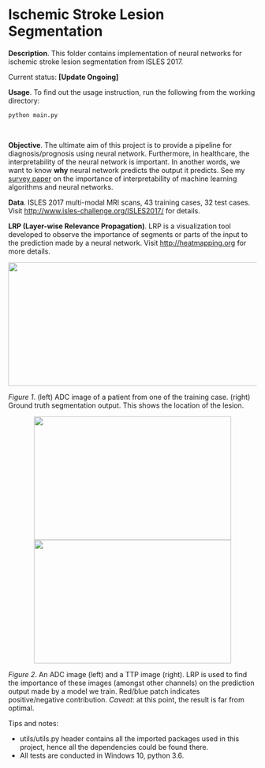 # Ischemic Stroke Lesion Segmentation
**Description**. This folder contains implementation of neural networks for ischemic stroke lesion segmentation from ISLES 2017. 
<br>

Current status: **[Update Ongoing]**

**Usage**. To find out the usage instruction, run the following from the working directory:
```
python main.py
```
<br>

**Objective**. The ultimate aim of this project is to provide a pipeline for diagnosis/prognosis using neural network. Furthermore, in healthcare, the interpretability of the neural network is important. In another words, we want to know **why** neural network predicts the output it predicts. See my <a href="https://arxiv.org/abs/1907.07374">survey paper</a> on the importance of interpretability of machine learning algorithms and neural networks.
<br>

**Data**. ISLES 2017 multi-modal MRI scans, 43 training cases, 32 test cases. Visit http://www.isles-challenge.org/ISLES2017/ for details.
<br>

**LRP (Layer-wise Relevance Propagation)**. LRP is a visualization tool developed to observe the importance of segments or parts of the input to the prediction made by a neural network. Visit http://heatmapping.org for more details.
<br>

<div align="center">
  <img width="640" height="250" src="https://github.com/etjoa003/medical_imaging/blob/master/isles2017/_others/for_show_scans.jpg?raw=true">
</div>

*Figure 1*. (left) ADC image of a patient from one of the training case. (right) Ground truth segmentation output. This shows the location of the lesion.

<div align="center">
  <img width="400" height="250" src="https://github.com/etjoa003/medical_imaging/blob/master/isles2017/_others/LRP%20example%202.JPG?raw=true">
    <img width="400" height="250" src="https://github.com/etjoa003/medical_imaging/blob/master/isles2017/_others/LRP%20example.JPG?raw=true">
</div>

*Figure 2*. An ADC image (left) and a TTP image (right). LRP is used to find the importance of these images (amongst other channels) on the prediction output made by a model we train. Red/blue patch indicates positive/negative contribution. *Caveat*: at this point, the result is far from optimal.
<br>

Tips and notes:
+ utils/utils.py header contains all the imported packages used in this project, hence all the dependencies could be found there.
+ All tests are conducted in Windows 10, python 3.6. 
